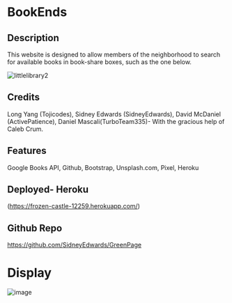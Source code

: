 # BookEnds

## Description
This website is designed to allow members of the neighborhood to search for available books in book-share boxes, such as the one below. 

![littlelibrary2](https://github.com/SidneyEdwards/GreenPage/assets/124628764/db73a14f-ba2b-43d8-bda2-8d8b477241e1)

## Credits
Long Yang (Tojicodes), Sidney Edwards (SidneyEdwards), David McDaniel (ActivePatience), Daniel Mascali(TurboTeam335)- With the gracious help of Caleb Crum.

## Features
Google Books API, Github, Bootstrap, Unsplash.com, Pixel, Heroku


## Deployed- Heroku

(https://frozen-castle-12259.herokuapp.com/)

## Github Repo

https://github.com/SidneyEdwards/GreenPage

# Display

![image](https://github.com/SidneyEdwards/GreenPage/assets/124628764/0aa8939e-edce-4d9b-a666-bb35cea20a86)


